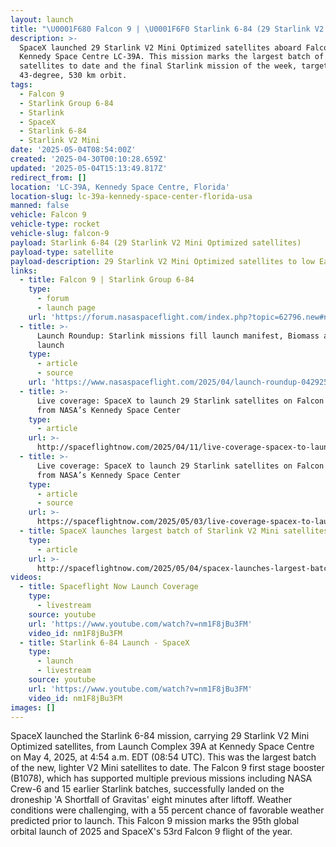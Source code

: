 ```yaml
---
layout: launch
title: "\U0001F680 Falcon 9 | \U0001F6F0 Starlink 6-84 (29 Starlink V2 Mini Optimized satellites)"
description: >-
  SpaceX launched 29 Starlink V2 Mini Optimized satellites aboard Falcon 9 from
  Kennedy Space Centre LC-39A. This mission marks the largest batch of V2 Mini
  satellites to date and the final Starlink mission of the week, targeting a
  43-degree, 530 km orbit.
tags:
  - Falcon 9
  - Starlink Group 6-84
  - Starlink
  - SpaceX
  - Starlink 6-84
  - Starlink V2 Mini
date: '2025-05-04T08:54:00Z'
created: '2025-04-30T00:10:28.659Z'
updated: '2025-05-04T15:13:49.817Z'
redirect_from: []
location: 'LC-39A, Kennedy Space Centre, Florida'
location-slug: lc-39a-kennedy-space-center-florida-usa
manned: false
vehicle: Falcon 9
vehicle-type: rocket
vehicle-slug: falcon-9
payload: Starlink 6-84 (29 Starlink V2 Mini Optimized satellites)
payload-type: satellite
payload-description: 29 Starlink V2 Mini Optimized satellites to low Earth orbit.
links:
  - title: Falcon 9 | Starlink Group 6-84
    type:
      - forum
      - launch page
    url: 'https://forum.nasaspaceflight.com/index.php?topic=62796.new#new'
  - title: >-
      Launch Roundup: Starlink missions fill launch manifest, Biomass and Alpha
      launch
    type:
      - article
      - source
    url: 'https://www.nasaspaceflight.com/2025/04/launch-roundup-042925/'
  - title: >-
      Live coverage: SpaceX to launch 29 Starlink satellites on Falcon 9 rocket
      from NASA’s Kennedy Space Center
    type:
      - article
    url: >-
      http://spaceflightnow.com/2025/04/11/live-coverage-spacex-to-launch-29-starlink-satellites-on-falcon-9-rocket-from-nasas-kennedy-space-center/
  - title: >-
      Live coverage: SpaceX to launch 29 Starlink satellites on Falcon 9 rocket
      from NASA’s Kennedy Space Center
    type:
      - article
      - source
    url: >-
      https://spaceflightnow.com/2025/05/03/live-coverage-spacex-to-launch-29-starlink-satellites-on-falcon-9-rocket-from-nasas-kennedy-space-cente/
  - title: SpaceX launches largest batch of Starlink V2 Mini satellites to date
    type:
      - article
    url: >-
      http://spaceflightnow.com/2025/05/04/spacex-launches-largest-batch-of-starlink-v2-mini-satellites-to-date/
videos:
  - title: Spaceflight Now Launch Coverage
    type:
      - livestream
    source: youtube
    url: 'https://www.youtube.com/watch?v=nm1F8jBu3FM'
    video_id: nm1F8jBu3FM
  - title: Starlink 6-84 Launch - SpaceX
    type:
      - launch
      - livestream
    source: youtube
    url: 'https://www.youtube.com/watch?v=nm1F8jBu3FM'
    video_id: nm1F8jBu3FM
images: []
---
```

SpaceX launched the Starlink 6-84 mission, carrying 29 Starlink V2 Mini Optimized satellites, from Launch Complex 39A at Kennedy Space Centre on May 4, 2025, at 4:54 a.m. EDT (08:54 UTC). This was the largest batch of the new, lighter V2 Mini satellites to date. The Falcon 9 first stage booster (B1078), which has supported multiple previous missions including NASA Crew-6 and 15 earlier Starlink batches, successfully landed on the droneship 'A Shortfall of Gravitas' eight minutes after liftoff. Weather conditions were challenging, with a 55 percent chance of favorable weather predicted prior to launch. This Falcon 9 mission marks the 95th global orbital launch of 2025 and SpaceX's 53rd Falcon 9 flight of the year.
